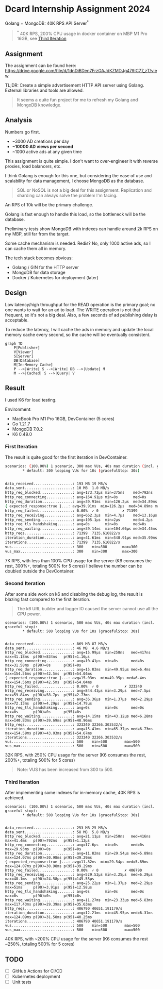 # Dcard Internship Assignment 2024

Golang + MongoDB: 40K RPS API Server<sup>*</sup>

> <sup>*</sup> 40K RPS, 200% CPU usage in docker container on MBP M1 Pro 16GB, see [Third Iteration](#third-iteration)

## Assignment

The assignment can be found here: <https://drive.google.com/file/d/1dnDiBDen7FrzOAJdKZMDJg479IC77_zT/view>

TL;DR: Create a simple advertisement HTTP API server using Golang. External libraries and tools are allowed.

> It seems a quite fun project for me to refresh my Golang and MongoDB knowledge.

## Analysis

Numbers go first.

- ~3000 AD creations per day
- **~10000 AD views per second**
- ~1000 active ads at any given time

This assignment is quite simple. I don't want to over-engineer it with reverse proxies, load balancers, etc.

I think Golang is enough for this one, but considering the ease of use and scalability for data management, I choose MongoDB as the database.

> SQL or NoSQL is not a big deal for this assignment. Replication and sharding can always solve the problem I'm facing.

An RPS of 10k will be the primary challenge.

Golang is fast enough to handle this load, so the bottleneck will be the database.

Preliminary tests show MongoDB with indexes can handle around 2k RPS on my MBP, still far from the target.

Some cache mechanism is needed. Redis? No, only 1000 active ads, so I can cache them all in memory.

The tech stack becomes obvious:

- Golang / GIN for the HTTP server
- MongoDB for data storage
- Docker / Kubernetes for deployment (later)

## Design

Low latency/high throughput for the READ operation is the primary goal; no one wants to wait for an ad to load.
The WRITE operation is not that frequent, so it's not a big deal. Also, a few seconds of ad publishing delay is acceptable.

To reduce the latency, I will cache the ads in memory and update the local memory cache every second, so the cache will be eventually consistent.

```mermaid
graph TD
    P[Publisher]
    V[Viewer]
    S[Server]
    DB[Database]
    M[In-Memory Cache]
    P -->|Write| S -->|Write| DB -->|Update| M
    M -->|Cached| S -->|Query| V
```

## Result

I used K6 for load testing.

Environment:
- MacBook Pro M1 Pro 16GB, DevContainer (5 cores)
- Go 1.21.7
- MongoDB 7.0.2
- K6 0.49.0

### First Iteration

The result is quite good for the first iteration in DevContainer.

```bash
scenarios: (100.00%) 1 scenario, 300 max VUs, 40s max duration (incl. graceful stop):
        * default: 300 looping VUs for 10s (gracefulStop: 30s)


data_received..................: 193 MB 19 MB/s
data_sent......................: 10 MB  1.0 MB/s
http_req_blocked...............: avg=173.72µs min=375ns    med=792ns   max=175.38ms p(90)=1.87µs  p(95)=2.7µs   
http_req_connecting............: avg=164.91µs min=0s       med=0s      max=141.21ms p(90)=0s      p(95)=0s      
http_req_duration..............: avg=39.91ms  min=126.2µs  med=34.89ms max=214.87ms p(90)=66.72ms p(95)=78.79ms 
{ expected_response:true }...: avg=39.91ms  min=126.2µs  med=34.89ms max=214.87ms p(90)=66.72ms p(95)=78.79ms 
http_req_failed................: 0.00%  ✓ 0           ✗ 71399
http_req_receiving.............: avg=662.3µs  min=4.7µs    med=13.16µs max=157.87ms p(90)=70.83µs p(95)=163.75µs
http_req_sending...............: avg=105.1µs  min=2µs      med=4.2µs   max=137.76ms p(90)=11.54µs p(95)=28.54µs 
http_req_tls_handshaking.......: avg=0s       min=0s       med=0s      max=0s       p(90)=0s      p(95)=0s      
http_req_waiting...............: avg=39.14ms  min=104.66µs med=34.45ms max=183.84ms p(90)=65.37ms p(95)=76.49ms 
http_reqs......................: 71399  7135.616822/s
iteration_duration.............: avg=41.61ms  min=540.91µs med=35.99ms max=223.15ms p(90)=69.52ms p(95)=82.84ms 
iterations.....................: 71399  7135.616822/s
vus............................: 300    min=300       max=300
vus_max........................: 300    min=300       max=300
```

7K RPS, with less than 100% CPU usage for the server (K6 consumes the rest, 300%+, totaling 500% for 5 cores)
I believe the number can be doubled outside the DevContainer.

### Second Iteration

After some side work on k6 and disabling the debug log, the result is blazing fast compared to the first iteration.

> The k6 URL builder and logger IO caused the server cannot use all the CPU power.

```
scenarios: (100.00%) 1 scenario, 500 max VUs, 40s max duration (incl. graceful stop):
        * default: 500 looping VUs for 10s (gracefulStop: 30s)


data_received..................: 869 MB 87 MB/s
data_sent......................: 46 MB  4.6 MB/s
http_req_blocked...............: avg=15.99µs  min=250ns   med=417ns  max=41.18ms  p(90)=834ns   p(95)=1.16µs 
http_req_connecting............: avg=10.41µs  min=0s      med=0s     max=31.58ms  p(90)=0s      p(95)=0s     
http_req_duration..............: avg=15.03ms  min=49.95µs med=6.4ms  max=154.56ms p(90)=42.5ms  p(95)=54.04ms
{ expected_response:true }...: avg=15.03ms  min=49.95µs med=6.4ms  max=154.56ms p(90)=42.5ms  p(95)=54.04ms
http_req_failed................: 0.00%  ✓ 0            ✗ 323240
http_req_receiving.............: avg=844.43µs min=3.29µs  med=7.5µs  max=59.84ms  p(90)=58.7µs  p(95)=2.73ms 
http_req_sending...............: avg=36.36µs  min=1.37µs  med=2.29µs max=72.13ms  p(90)=4.29µs  p(95)=14.79µs
http_req_tls_handshaking.......: avg=0s       min=0s      med=0s     max=0s       p(90)=0s      p(95)=0s     
http_req_waiting...............: avg=14.15ms  min=43.12µs med=6.28ms max=140.83ms p(90)=39.69ms p(95)=48.96ms
http_reqs......................: 323240 32266.303532/s
iteration_duration.............: avg=15.41ms  min=65.37µs med=6.73ms max=154.58ms p(90)=43.03ms p(95)=54.67ms
iterations.....................: 323240 32266.303532/s
vus............................: 500    min=500        max=500 
vus_max........................: 500    min=500        max=500
```

32K RPS, with 250% CPU usage for the server (K6 consumes the rest, 200%+, totaling 500% for 5 cores)

> Note: VUS has been increased from 300 to 500.

### Third Iteration

After implementing some indexes for in-memory cache, 40K RPS is achieved.

```
scenarios: (100.00%) 1 scenario, 500 max VUs, 40s max duration (incl. graceful stop):
        * default: 500 looping VUs for 10s (gracefulStop: 30s)


data_received..................: 253 MB 25 MB/s
data_sent......................: 58 MB  5.8 MB/s
http_req_blocked...............: avg=21.11µs  min=250ns   med=416ns  max=41.4ms   p(90)=792ns   p(95)=1.12µs  
http_req_connecting............: avg=17.6µs   min=0s      med=0s     max=29.93ms  p(90)=0s      p(95)=0s      
http_req_duration..............: avg=11.82ms  min=29.54µs med=5.89ms max=124.07ms p(90)=30.98ms p(95)=39.29ms 
{ expected_response:true }...: avg=11.82ms  min=29.54µs med=5.89ms max=124.07ms p(90)=30.98ms p(95)=39.29ms 
http_req_failed................: 0.00%  ✓ 0            ✗ 406790
http_req_receiving.............: avg=529.52µs min=3.25µs  med=6.29µs max=48.1ms   p(90)=24.58µs p(95)=145.58µs
http_req_sending...............: avg=25.22µs  min=1.37µs  med=2.29µs max=51ms     p(90)=3.91µs  p(95)=12.58µs 
http_req_tls_handshaking.......: avg=0s       min=0s      med=0s     max=0s       p(90)=0s      p(95)=0s      
http_req_waiting...............: avg=11.27ms  min=23.33µs med=5.83ms max=117.43ms p(90)=29.39ms p(95)=35.63ms 
http_reqs......................: 406790 40651.191179/s
iteration_duration.............: avg=12.21ms  min=45.95µs med=6.31ms max=124.09ms p(90)=31.58ms p(95)=40.25ms 
iterations.....................: 406790 40651.191179/s
vus............................: 500    min=500        max=500 
vus_max........................: 500    min=500        max=500
```

40K RPS, with ~200% CPU usage for the server (K6 consumes the rest ~250%, totaling 500% for 5 cores)

## TODO

- [ ] GitHub Actions for CI/CD
- [ ] Kubernetes deployment
- [ ] Unit tests
